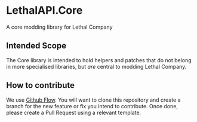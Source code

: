 # LethalAPI.Core
A core modding library for Lethal Company


## Intended Scope
The Core library is intended to hold helpers and patches that do not belong in more specialised libraries, but *are* central to modding Lethal Company.

## How to contribute
We use [Github Flow](https://docs.github.com/en/get-started/quickstart/github-flow). You will want to clone this repository and create a branch for the new feature or fix you intend to contribute. Once done, please create a Pull Request using a relevant template.
